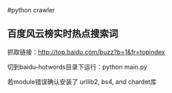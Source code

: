 #python crawler

## 百度风云榜实时热点搜索词

抓取链接：http://top.baidu.com/buzz?b=1&fr=topindex

切到baidu-hotwords目录下运行：python main.py

若module错误确认安装了 urllib2, bs4, and chardet库